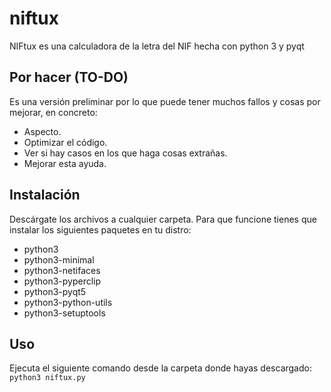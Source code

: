 # niftux
NIFtux es una calculadora de la letra del NIF hecha con python 3 y pyqt

## Por hacer (TO-DO)
Es una versión preliminar por lo que puede tener muchos fallos y cosas por mejorar, en concreto:
- Aspecto.
- Optimizar el código.
- Ver si hay casos en los que haga cosas extrañas.
- Mejorar esta ayuda.

## Instalación
Descárgate los archivos a cualquier carpeta.
Para que funcione tienes que instalar los siguientes paquetes en tu distro:
- python3
- python3-minimal
- python3-netifaces
- python3-pyperclip
- python3-pyqt5
- python3-python-utils
- python3-setuptools


## Uso
Ejecuta el siguiente comando desde la carpeta donde hayas descargado:
`python3 niftux.py`
